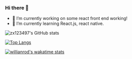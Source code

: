 ### Hi there 👋

- 🔭 I’m currently working on some react front end working!
- 🌱 I’m currently learning React.js, react native.


![zx123497's GitHub stats](https://github-readme-stats.vercel.app/api?username=zx123497&show_icons=true&theme=radical)


[![Top Langs](https://github-readme-stats.vercel.app/api/top-langs/?username=zx123497&layout=compat)](https://github.com/anuraghazra/github-readme-stats)

[![willianrod's wakatime stats](https://github-readme-stats.vercel.app/api/wakatime?username=zx123497&layout=compat)](https://github.com/anuraghazra/github-readme-stats)
